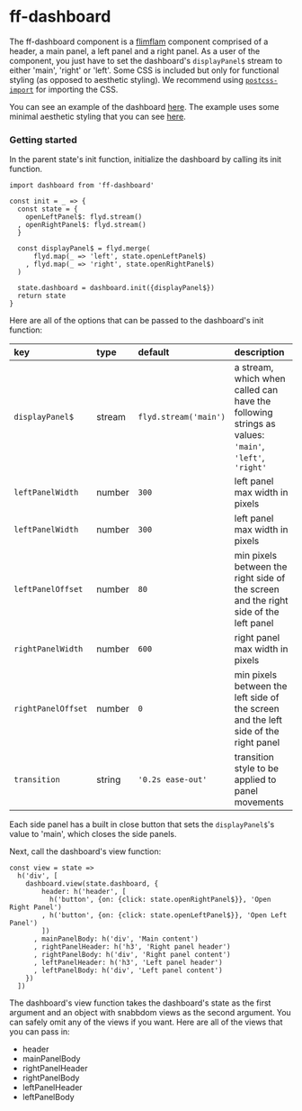 # ff-dashboard

The ff-dashboard component is a [flimflam](http://flimflamjs.github.io/) component comprised of a header, a main panel, a left panel and a right panel. As a user of the component, you just have to set the dashboard's `displayPanel$` stream to either 'main', 'right' or 'left'. Some CSS is included but only for functional styling (as opposed to aesthetic styling). We recommend using [`postcss-import`](https://github.com/postcss/postcss-import) for importing the CSS.

You can see an example of the dashboard [here](https://flimflamjs.github.io/ff-dashboard/). The example uses some minimal aesthetic styling that you can see [here](https://github.com/flimflamjs/ff-dashboard/blob/master/example/index.css).

### Getting started

In the parent state's init function, initialize the dashboard by calling its init function.

```es6
import dashboard from 'ff-dashboard'

const init = _ => {
  const state = {
    openLeftPanel$: flyd.stream()
  , openRightPanel$: flyd.stream()
  }
  
  const displayPanel$ = flyd.merge(
      flyd.map(_ => 'left', state.openLeftPanel$)
    , flyd.map(_ => 'right', state.openRightPanel$)
  )
  
  state.dashboard = dashboard.init({displayPanel$})
  return state
}
```

Here are all of the options that can be passed to the dashboard's init function: 

| key | type | default | description |
|:----|:-----|:--------|:------------|
| `displayPanel$` | stream | `flyd.stream('main')` | a stream, which when called can have the following strings as values: `'main'`, `'left'`, `'right'`|
| `leftPanelWidth`| number | `300` | left panel max width in pixels|
| `leftPanelWidth`| number | `300` | left panel max width in pixels|
| `leftPanelOffset`| number | `80` | min pixels between the right side of the screen and the right side of the left panel|
| `rightPanelWidth`| number | `600` | right panel max width in pixels|
| `rightPanelOffset`| number | `0` | min pixels between the left side of the screen and the left side of the right panel|
|`transition`| string | `'0.2s ease-out'` | transition style to be applied to panel movements |


Each side panel has a built in close button that sets the `displayPanel$`'s value to 'main', which closes the side panels.

Next, call the dashboard's view function:

```es6
const view = state => 
  h('div', [
    dashboard.view(state.dashboard, {
        header: h('header', [
          h('button', {on: {click: state.openRightPanel$}}, 'Open Right Panel')
        , h('button', {on: {click: state.openLeftPanel$}}, 'Open Left Panel')
        ])
      , mainPanelBody: h('div', 'Main content') 
      , rightPanelHeader: h('h3', 'Right panel header')
      , rightPanelBody: h('div', 'Right panel content')
      , leftPanelHeader: h('h3', 'Left panel header')
      , leftPanelBody: h('div', 'Left panel content')
    })
  ])
 ```
 
The dashboard's view function takes the dashboard's state as the first argument and an object with snabbdom views as the second argument. You can safely omit any of the views if you want. Here are all of the views that you can pass in:

- header
- mainPanelBody
- rightPanelHeader
- rightPanelBody
- leftPanelHeader
- leftPanelBody
